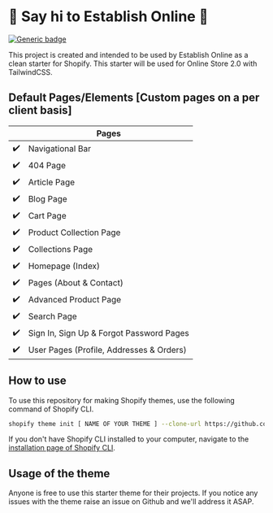 # :wave: Say hi to Establish Online :wave:

[![Generic badge](https://img.shields.io/badge/Do%20we%20develop%20websites%3F-Yes-brightgreen)](https://establishonline.io/)

This project is created and intended to be used by Establish Online as a clean starter for Shopify. This starter will be used for Online Store 2.0 with TailwindCSS.

## Default Pages/Elements [Custom pages on a per client basis]

|                    | Pages                                    |
| ------------------ | ---------------------------------------- |
| :heavy_check_mark: | Navigational Bar                         |
| :heavy_check_mark: | 404 Page                                 |
| :heavy_check_mark: | Article Page                             |
| :heavy_check_mark: | Blog Page                                |
| :heavy_check_mark: | Cart Page                                |
| :heavy_check_mark: | Product Collection Page                  |
| :heavy_check_mark: | Collections Page                         |
| :heavy_check_mark: | Homepage (Index)                         |
| :heavy_check_mark: | Pages (About & Contact)                  |
| :heavy_check_mark: | Advanced Product Page                    |
| :heavy_check_mark: | Search Page                              |
| :heavy_check_mark: | Sign In, Sign Up & Forgot Password Pages |
| :heavy_check_mark: | User Pages (Profile, Addresses & Orders) |

## How to use

To use this repository for making Shopify themes, use the following command of Shopify CLI.

```sh
shopify theme init [ NAME OF YOUR THEME ] --clone-url https://github.com/establishonline/EO_Shopify_clean
```

If you don't have Shopify CLI installed to your computer, navigate to the [installation page of Shopify CLI](https://shopify.dev/themes/tools/cli/installation).

## Usage of the theme

Anyone is free to use this starter theme for their projects. If you notice any issues with the theme raise an issue on Github and we'll address it ASAP.
